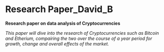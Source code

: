 # Research Paper_David_B
 **Research paper on data analysis of Cryptocurrencies**

*This paper will dive into the research of Cryptocurrencies such as Bitcoin and Etherium, compairing the 
two over the course of a year period for growth, change and overall effects of the market.*
